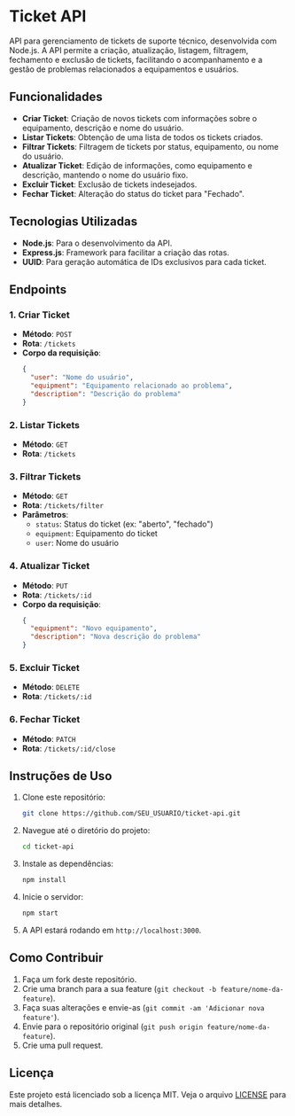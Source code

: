 # Ticket API

API para gerenciamento de tickets de suporte técnico, desenvolvida com Node.js. A API permite a criação, atualização, listagem, filtragem, fechamento e exclusão de tickets, facilitando o acompanhamento e a gestão de problemas relacionados a equipamentos e usuários.

## Funcionalidades

- **Criar Ticket**: Criação de novos tickets com informações sobre o equipamento, descrição e nome do usuário.
- **Listar Tickets**: Obtenção de uma lista de todos os tickets criados.
- **Filtrar Tickets**: Filtragem de tickets por status, equipamento, ou nome do usuário.
- **Atualizar Ticket**: Edição de informações, como equipamento e descrição, mantendo o nome do usuário fixo.
- **Excluir Ticket**: Exclusão de tickets indesejados.
- **Fechar Ticket**: Alteração do status do ticket para "Fechado".

## Tecnologias Utilizadas

- **Node.js**: Para o desenvolvimento da API.
- **Express.js**: Framework para facilitar a criação das rotas.
- **UUID**: Para geração automática de IDs exclusivos para cada ticket.

## Endpoints

### 1. **Criar Ticket**
- **Método**: `POST`
- **Rota**: `/tickets`
- **Corpo da requisição**:
  ```json
  {
    "user": "Nome do usuário",
    "equipment": "Equipamento relacionado ao problema",
    "description": "Descrição do problema"
  }
  ```

### 2. **Listar Tickets**
- **Método**: `GET`
- **Rota**: `/tickets`

### 3. **Filtrar Tickets**
- **Método**: `GET`
- **Rota**: `/tickets/filter`
- **Parâmetros**:
  - `status`: Status do ticket (ex: "aberto", "fechado")
  - `equipment`: Equipamento do ticket
  - `user`: Nome do usuário

### 4. **Atualizar Ticket**
- **Método**: `PUT`
- **Rota**: `/tickets/:id`
- **Corpo da requisição**:
  ```json
  {
    "equipment": "Novo equipamento",
    "description": "Nova descrição do problema"
  }
  ```

### 5. **Excluir Ticket**
- **Método**: `DELETE`
- **Rota**: `/tickets/:id`

### 6. **Fechar Ticket**
- **Método**: `PATCH`
- **Rota**: `/tickets/:id/close`

## Instruções de Uso

1. Clone este repositório:
   ```bash
   git clone https://github.com/SEU_USUARIO/ticket-api.git
   ```

2. Navegue até o diretório do projeto:
   ```bash
   cd ticket-api
   ```

3. Instale as dependências:
   ```bash
   npm install
   ```

4. Inicie o servidor:
   ```bash
   npm start
   ```

5. A API estará rodando em `http://localhost:3000`.

## Como Contribuir

1. Faça um fork deste repositório.
2. Crie uma branch para a sua feature (`git checkout -b feature/nome-da-feature`).
3. Faça suas alterações e envie-as (`git commit -am 'Adicionar nova feature'`).
4. Envie para o repositório original (`git push origin feature/nome-da-feature`).
5. Crie uma pull request.

## Licença

Este projeto está licenciado sob a licença MIT. Veja o arquivo [LICENSE](LICENSE) para mais detalhes.
```

